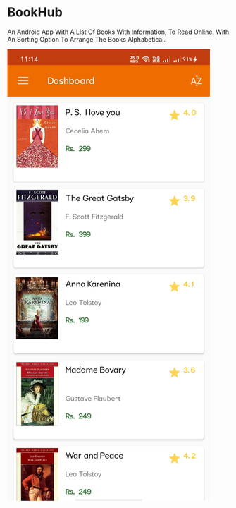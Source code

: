 # BookHub

An Android App With A List Of Books With Information, To Read Online. With An Sorting Option To Arrange The Books Alphabetical.

![BookHub-ScreenShot-1](https://github.com/sainipulkit0007/BookHub/blob/master/Picture/Bookhub-1.jpg?raw=true)

